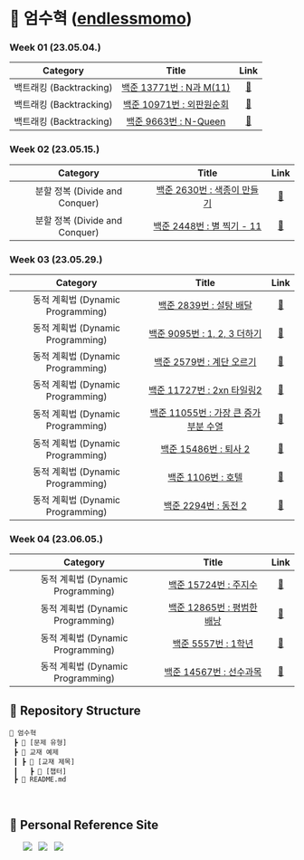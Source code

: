 # 🌱 엄수혁 ([endlessmomo](https://github.com/endlessmomo))

### Week 01 (23.05.04.)
| Category | Title | Link |
| :------: | :---: | :--: |
| 백트래킹 (Backtracking) | <a href="https://www.acmicpc.net/problem/15665">백준 13771번 : N과 M(11)</a> | <a href="https://github.com/sanghyuk2/Aim_To_Platinum/blob/main/%EC%97%84%EC%88%98%ED%98%81/%EB%B0%B1%ED%8A%B8%EB%9E%98%ED%82%B9(Backtracking)/BOJ_15665_N%EA%B3%BCM(11).java">🔗</a> |
| 백트래킹 (Backtracking) |  <a href="https://www.acmicpc.net/problem/10971">백준 10971번 : 외판원순회</a>  | <a href="https://github.com/sanghyuk2/Aim_To_Platinum/blob/main/%EC%97%84%EC%88%98%ED%98%81/%EB%B0%B1%ED%8A%B8%EB%9E%98%ED%82%B9(Backtracking)/BOJ_10971_%EC%99%B8%ED%8C%90%EC%9B%90%EC%88%9C%ED%9A%8C.java">🔗</a> |
| 백트래킹 (Backtracking) | <a href="https://www.acmicpc.net/problem/9663">백준 9663번 : N-Queen</a> | <a href="https://github.com/sanghyuk2/Aim_To_Platinum/blob/main/%EC%97%84%EC%88%98%ED%98%81/%EB%B0%B1%ED%8A%B8%EB%9E%98%ED%82%B9(Backtracking)/BOJ_9663_N-Queen.java">🔗</a> |

### Week 02 (23.05.15.)
| Category | Title | Link |
| :------: | :---: | :--: |
| 분할 정복 (Divide and Conquer) | <a href="https://www.acmicpc.net/problem/2630">백준 2630번 : 색종이 만들기</a> | <a href="https://www.google.com/">🔗</a> |
| 분할 정복 (Divide and Conquer) |  <a href="https://www.acmicpc.net/problem/2448">백준 2448번 : 별 찍기 - 11</a>  | <a href="https://www.google.com/">🔗</a> |

### Week 03 (23.05.29.)

|            Category            |                                     Title                                     |                   Link                   |
| :----------------------------: |:-----------------------------------------------------------------------------:| :--------------------------------------: |
| 동적 계획법 (Dynamic Programming) |      <a href="https://www.acmicpc.net/problem/2839">백준 2839번 : 설탕 배달</a>      | <a href="https://github.com/endlessmomo/Aim_To_Platinum/blob/main/%EC%97%84%EC%88%98%ED%98%81/%EB%8F%99%EC%A0%81%20%EA%B3%84%ED%9A%8D%EB%B2%95(Dynamic%20Programming)/BOJ_2839_%EC%84%A4%ED%83%95%EB%B0%B0%EB%8B%AC.java">🔗</a> |
| 동적 계획법 (Dynamic Programming) |   <a href="https://www.acmicpc.net/problem/9095">백준 9095번 : 1, 2, 3 더하기</a>   | <a href="https://github.com/endlessmomo/Aim_To_Platinum/blob/main/%EC%97%84%EC%88%98%ED%98%81/%EB%8F%99%EC%A0%81%20%EA%B3%84%ED%9A%8D%EB%B2%95(Dynamic%20Programming)/BOJ_9095_1%2C2%2C3%EB%8D%94%ED%95%98%EA%B8%B0.java">🔗</a> |
| 동적 계획법 (Dynamic Programming) |     <a href="https://www.acmicpc.net/problem/2579">백준 2579번 : 계단 오르기</a>      | <a href="https://github.com/endlessmomo/Aim_To_Platinum/blob/main/%EC%97%84%EC%88%98%ED%98%81/%EB%8F%99%EC%A0%81%20%EA%B3%84%ED%9A%8D%EB%B2%95(Dynamic%20Programming)/BOJ_2579_%EA%B3%84%EB%8B%A8%EC%98%A4%EB%A5%B4%EA%B8%B0.java">🔗</a> |
| 동적 계획법 (Dynamic Programming) |   <a href="https://www.acmicpc.net/problem/11727">백준 11727번 : 2xn 타일링2</a>    | <a href="https://github.com/endlessmomo/Aim_To_Platinum/blob/main/%EC%97%84%EC%88%98%ED%98%81/%EB%8F%99%EC%A0%81%20%EA%B3%84%ED%9A%8D%EB%B2%95(Dynamic%20Programming)/BOJ_11727_2xn%ED%83%80%EC%9D%BC%EB%A7%812.java">🔗</a> |
| 동적 계획법 (Dynamic Programming) | <a href="https://www.acmicpc.net/problem/11055">백준 11055번 : 가장 큰 증가 부분 수열</a> | <a href="https://github.com/endlessmomo/Aim_To_Platinum/blob/main/%EC%97%84%EC%88%98%ED%98%81/%EB%8F%99%EC%A0%81%20%EA%B3%84%ED%9A%8D%EB%B2%95(Dynamic%20Programming)/BOJ_11055_%EA%B0%80%EC%9E%A5%ED%81%B0%EC%A6%9D%EA%B0%80%ED%95%98%EB%8A%94%EB%B6%80%EB%B6%84%EC%88%98%EC%97%B4.java">🔗</a> |
| 동적 계획법 (Dynamic Programming) |     <a href="https://www.acmicpc.net/problem/15486">백준 15486번 : 퇴사 2</a>      | <a href="https://github.com/endlessmomo/Aim_To_Platinum/blob/main/%EC%97%84%EC%88%98%ED%98%81/%EB%8F%99%EC%A0%81%20%EA%B3%84%ED%9A%8D%EB%B2%95(Dynamic%20Programming)/BOJ_15486_%ED%87%B4%EC%82%AC2.java">🔗</a> |
| 동적 계획법 (Dynamic Programming) |       <a href="https://www.acmicpc.net/problem/1106">백준 1106번 : 호텔</a>        | <a href="https://github.com/endlessmomo/Aim_To_Platinum/blob/main/%EC%97%84%EC%88%98%ED%98%81/%EB%8F%99%EC%A0%81%20%EA%B3%84%ED%9A%8D%EB%B2%95(Dynamic%20Programming)/BOJ_1106_%ED%98%B8%ED%85%94.java">🔗</a> |
| 동적 계획법 (Dynamic Programming) |      <a href="https://www.acmicpc.net/problem/2294">백준 2294번 : 동전 2</a>       | <a href="https://github.com/endlessmomo/Aim_To_Platinum/blob/main/%EC%97%84%EC%88%98%ED%98%81/%EB%8F%99%EC%A0%81%20%EA%B3%84%ED%9A%8D%EB%B2%95(Dynamic%20Programming)/BOJ_2294_%EB%8F%99%EC%A0%842.java">🔗</a> |

### Week 04 (23.06.05.)
| Category | Title | Link |
| :------: | :---: | :--: |
| 동적 계획법 (Dynamic Programming) |      <a href="https://www.acmicpc.net/problem/15724">백준 15724번 : 주지수</a>      | <a href="https://github.com/endlessmomo/Aim_To_Platinum/blob/main/%EC%97%84%EC%88%98%ED%98%81/%EB%8F%99%EC%A0%81%20%EA%B3%84%ED%9A%8D%EB%B2%95(Dynamic%20Programming)/BOJ_15724_%EC%A3%BC%EC%A7%80%EC%88%98.java">🔗</a> |
| 동적 계획법 (Dynamic Programming) |    <a href="https://www.acmicpc.net/problem/12865">백준 12865번 : 평범한 배낭</a>     | <a href="https://github.com/endlessmomo/Aim_To_Platinum/blob/main/%EC%97%84%EC%88%98%ED%98%81/%EB%8F%99%EC%A0%81%20%EA%B3%84%ED%9A%8D%EB%B2%95(Dynamic%20Programming)/BOJ_12865_%ED%8F%89%EB%B2%94%ED%95%9C%20%EB%B0%B0%EB%82%AD.java">🔗</a> |
| 동적 계획법 (Dynamic Programming) |       <a href="https://www.acmicpc.net/problem/5557">백준 5557번 : 1학년</a>       | <a href="https://github.com/endlessmomo/Aim_To_Platinum/blob/main/%EC%97%84%EC%88%98%ED%98%81/%EB%8F%99%EC%A0%81%20%EA%B3%84%ED%9A%8D%EB%B2%95(Dynamic%20Programming)/BOJ_5557_1%ED%95%99%EB%85%84.java">🔗</a> |
| 동적 계획법 (Dynamic Programming) |      <a href="https://www.acmicpc.net/problem/14567">백준 14567번 : 선수과목</a>      | <a href="https://github.com/endlessmomo/Aim_To_Platinum/blob/main/%EC%97%84%EC%88%98%ED%98%81/%EB%8F%99%EC%A0%81%20%EA%B3%84%ED%9A%8D%EB%B2%95(Dynamic%20Programming)/BOJ_14567_%EC%84%A0%EC%88%98%EA%B3%BC%EB%AA%A9.java">🔗</a> |

## 📍 Repository Structure

```
📂 엄수혁
 ┣ 📂 [문제 유형]
 ┣ 📂 교재 예제
 ┃ ┣ 📂 [교재 제목]
 ┃   ┣ 📂 [챕터]
 ┣ 📜 README.md
```
<br>

## 📍 Personal Reference Site
&nbsp;&nbsp;&nbsp;&nbsp;&nbsp; <a href="https://blog.naver.com/b1urrr"><img src="https://img.shields.io/badge/Naver-03C75A?style=for-the-badge&logo=naver&logoColor=white"></a> &nbsp; <a href="https://teal-floss-6e7.notion.site/Java-Syntax-and-Concepts-dc9253f0d556426e855ca129f54f9e61"><img src="https://img.shields.io./badge/Java-000000?style=for-the-badge&logo=notion&logoColor=white"></a> &nbsp; <a href="https://teal-floss-6e7.notion.site/Algorithm-56f55387bbff4430a6ea9df06187d9ab"><img src="https://img.shields.io./badge/Algorithm-000000?style=for-the-badge&logo=notion&logoColor=white"></a>

